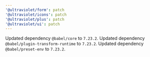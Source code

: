 ```yaml
---
'@ultraviolet/form': patch
'@ultraviolet/icons': patch
'@ultraviolet/plus': patch
'@ultraviolet/ui': patch
---
```


Updated dependency `@babel/core` to `7.23.2`.
Updated dependency `@babel/plugin-transform-runtime` to `7.23.2`.
Updated dependency `@babel/preset-env` to `7.23.2`.
